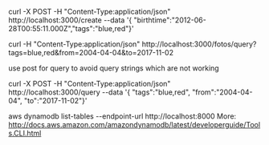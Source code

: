 curl -X POST -H "Content-Type:application/json" http://localhost:3000/create --data '{ "birthtime":"2012-06-28T00:55:11.000Z","tags":"blue,red"}'

curl -H "Content-Type:application/json" http://localhost:3000/fotos/query?tags=blue,red&from=2004-04-04&to=2017-11-02


use post for query to avoid query strings which are not working

curl -X POST -H "Content-Type:application/json" http://localhost:3000/query --data '{ "tags":"blue,red", "from":"2004-04-04", "to":"2017-11-02"}'


aws dynamodb list-tables --endpoint-url http://localhost:8000
More: http://docs.aws.amazon.com/amazondynamodb/latest/developerguide/Tools.CLI.html



